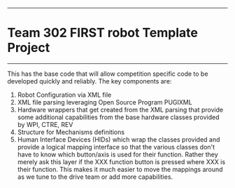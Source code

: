 *************************************************************************************************************
 #  Team 302 FIRST robot Template Project
*************************************************************************************************************

This has the base code that will allow competition specific code to be developed quickly and reliably.  The 
key components are:
1. Robot Configuration via XML file
2. XML file parsing leveraging Open Source Program PUGIXML
3. Hardware wrappers that get created from the XML parsing that provide some additional capabilities from the 
   base hardware classes provided by WPI, CTRE, REV
4. Structure for Mechanisms definitions
5. Human Interface Devices (HIDs) which wrap the classes provided and provide a logical mapping interface
   so that the various classes don't have to know which button/axis is used for their function.  Rather they
   merely ask this layer if the XXX function button is pressed where XXX is their function.  This makes it 
   much easier to move the mappings around as we tune to the drive team or add more capabilities.
